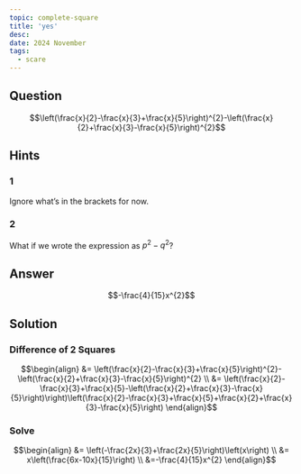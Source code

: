 ```yaml
---
topic: complete-square
title: 'yes'
desc: 
date: 2024 November
tags:
  - scare
---
```



## Question
```math
\left(\frac{x}{2}-\frac{x}{3}+\frac{x}{5}\right)^{2}-\left(\frac{x}{2}+\frac{x}{3}-\frac{x}{5}\right)^{2}
```


## Hints

### 1
Ignore what’s in the brackets for now.

### 2
What if we wrote the expression as $p^2 - q^2$?


## Answer
```math
-\frac{4}{15}x^{2}
```


## Solution

### Difference of 2 Squares
```math
\begin{align}
  &= \left(\frac{x}{2}-\frac{x}{3}+\frac{x}{5}\right)^{2}-\left(\frac{x}{2}+\frac{x}{3}-\frac{x}{5}\right)^{2}
  \\ &= \left(\frac{x}{2}-\frac{x}{3}+\frac{x}{5}-\left(\frac{x}{2}+\frac{x}{3}-\frac{x}{5}\right)\right)\left(\frac{x}{2}-\frac{x}{3}+\frac{x}{5}+\frac{x}{2}+\frac{x}{3}-\frac{x}{5}\right)
\end{align}
```

### Solve
```math
\begin{align}
  &= \left(-\frac{2x}{3}+\frac{2x}{5}\right)\left(x\right)
  \\ &= x\left(\frac{6x-10x}{15}\right)
  \\ &=-\frac{4}{15}x^{2}
\end{align}
```
